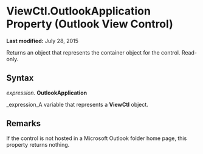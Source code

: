 
# ViewCtl.OutlookApplication Property (Outlook View Control)

 **Last modified:** July 28, 2015

Returns an object that represents the container object for the control. Read-only.

## Syntax

 _expression_. **OutlookApplication**

 _expression_A variable that represents a  **ViewCtl** object.


## Remarks

If the control is not hosted in a Microsoft Outlook folder home page, this property returns nothing. 

